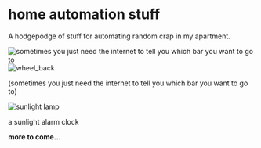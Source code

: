 # home automation stuff
A hodgepodge of stuff for automating random crap in my apartment.


![sometimes you just need the internet to tell you which bar you want to go to](https://gist.githubusercontent.com/devlaf/c8f1348d6feebc65f264b1256f567a7d/raw/36829202e209e615ef9e6bf676d8b75c79578933/wheel_front.jpg) ![wheel_back](https://gist.githubusercontent.com/devlaf/c8f1348d6feebc65f264b1256f567a7d/raw/36829202e209e615ef9e6bf676d8b75c79578933/wheel_back.jpg)

(sometimes you just need the internet to tell you which bar you want to go to)



![sunlight lamp](https://gist.githubusercontent.com/devlaf/c8f1348d6feebc65f264b1256f567a7d/raw/38e43d87fc5b617776f3578ffee348f9f6abd94c/lamp.jpg)

a sunlight alarm clock


**more to come...**
